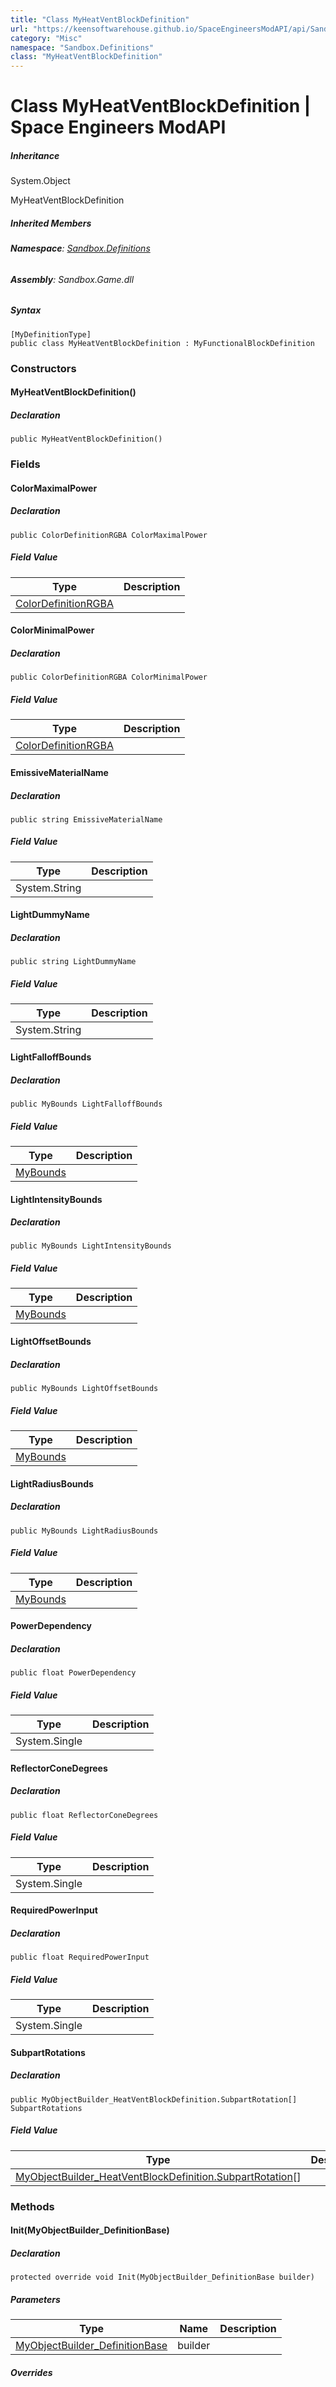 ```yaml
---
title: "Class MyHeatVentBlockDefinition"
url: "https://keensoftwarehouse.github.io/SpaceEngineersModAPI/api/Sandbox.Definitions.MyHeatVentBlockDefinition.html"
category: "Misc"
namespace: "Sandbox.Definitions"
class: "MyHeatVentBlockDefinition"
---
```


# Class MyHeatVentBlockDefinition | Space Engineers ModAPI

##### Inheritance

System.Object

MyHeatVentBlockDefinition

##### Inherited Members

###### **Namespace**: [Sandbox.Definitions](https://keensoftwarehouse.github.io/SpaceEngineersModAPI/api/Sandbox.Definitions.html)

###### **Assembly**: Sandbox.Game.dll

##### Syntax

```
[MyDefinitionType]
public class MyHeatVentBlockDefinition : MyFunctionalBlockDefinition
```

### Constructors

#### MyHeatVentBlockDefinition()

##### Declaration

```
public MyHeatVentBlockDefinition()
```

### Fields

#### ColorMaximalPower

##### Declaration

```
public ColorDefinitionRGBA ColorMaximalPower
```

##### Field Value

| Type | Description |
| --- | --- |
| [ColorDefinitionRGBA](https://keensoftwarehouse.github.io/SpaceEngineersModAPI/api/VRage.Game.ColorDefinitionRGBA.html) |     |

#### ColorMinimalPower

##### Declaration

```
public ColorDefinitionRGBA ColorMinimalPower
```

##### Field Value

| Type | Description |
| --- | --- |
| [ColorDefinitionRGBA](https://keensoftwarehouse.github.io/SpaceEngineersModAPI/api/VRage.Game.ColorDefinitionRGBA.html) |     |

#### EmissiveMaterialName

##### Declaration

```
public string EmissiveMaterialName
```

##### Field Value

| Type | Description |
| --- | --- |
| System.String |     |

#### LightDummyName

##### Declaration

```
public string LightDummyName
```

##### Field Value

| Type | Description |
| --- | --- |
| System.String |     |

#### LightFalloffBounds

##### Declaration

```
public MyBounds LightFalloffBounds
```

##### Field Value

| Type | Description |
| --- | --- |
| [MyBounds](https://keensoftwarehouse.github.io/SpaceEngineersModAPI/api/VRageMath.MyBounds.html) |     |

#### LightIntensityBounds

##### Declaration

```
public MyBounds LightIntensityBounds
```

##### Field Value

| Type | Description |
| --- | --- |
| [MyBounds](https://keensoftwarehouse.github.io/SpaceEngineersModAPI/api/VRageMath.MyBounds.html) |     |

#### LightOffsetBounds

##### Declaration

```
public MyBounds LightOffsetBounds
```

##### Field Value

| Type | Description |
| --- | --- |
| [MyBounds](https://keensoftwarehouse.github.io/SpaceEngineersModAPI/api/VRageMath.MyBounds.html) |     |

#### LightRadiusBounds

##### Declaration

```
public MyBounds LightRadiusBounds
```

##### Field Value

| Type | Description |
| --- | --- |
| [MyBounds](https://keensoftwarehouse.github.io/SpaceEngineersModAPI/api/VRageMath.MyBounds.html) |     |

#### PowerDependency

##### Declaration

```
public float PowerDependency
```

##### Field Value

| Type | Description |
| --- | --- |
| System.Single |     |

#### ReflectorConeDegrees

##### Declaration

```
public float ReflectorConeDegrees
```

##### Field Value

| Type | Description |
| --- | --- |
| System.Single |     |

#### RequiredPowerInput

##### Declaration

```
public float RequiredPowerInput
```

##### Field Value

| Type | Description |
| --- | --- |
| System.Single |     |

#### SubpartRotations

##### Declaration

```
public MyObjectBuilder_HeatVentBlockDefinition.SubpartRotation[] SubpartRotations
```

##### Field Value

| Type | Description |
| --- | --- |
| [MyObjectBuilder\_HeatVentBlockDefinition.SubpartRotation](https://keensoftwarehouse.github.io/SpaceEngineersModAPI/api/Sandbox.Common.ObjectBuilders.Definitions.MyObjectBuilder_HeatVentBlockDefinition.SubpartRotation.html)\[\] |     |

### Methods

#### Init(MyObjectBuilder\_DefinitionBase)

##### Declaration

```
protected override void Init(MyObjectBuilder_DefinitionBase builder)
```

##### Parameters

| Type | Name | Description |
| --- | --- | --- |
| [MyObjectBuilder\_DefinitionBase](https://keensoftwarehouse.github.io/SpaceEngineersModAPI/api/VRage.Game.MyObjectBuilder_DefinitionBase.html) | builder |     |

##### Overrides